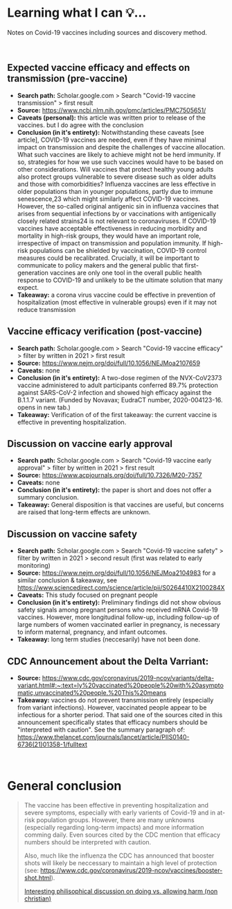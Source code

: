 # Learning what I can 💡...
Notes on Covid-19 vaccines including sources and discovery method.

&nbsp;
## Expected vaccine efficacy and effects on transmission (pre-vaccine)
- **Search path:** Scholar.google.com > Search "Covid-19 vaccine transmission" > first result
- **Source:** https://www.ncbi.nlm.nih.gov/pmc/articles/PMC7505651/
- **Caveats (personal):** this article was written prior to release of the vaccines. but I do agree with the conclusion
- **Conclusion (in it's entirety):** Notwithstanding these caveats [see article], COVID-19 vaccines are needed, even if they have minimal impact on transmission and despite the challenges of vaccine allocation. What such vaccines are likely to achieve might not be herd immunity. If so, strategies for how we use such vaccines would have to be based on other considerations. Will vaccines that protect healthy young adults also protect groups vulnerable to severe disease such as older adults and those with comorbidities? Influenza vaccines are less effective in older populations than in younger populations, partly due to immune senescence,23 which might similarly affect COVID-19 vaccines. However, the so-called original antigenic sin in influenza vaccines that arises from sequential infections by or vaccinations with antigenically closely related strains24 is not relevant to coronaviruses. If COVID-19 vaccines have acceptable effectiveness in reducing morbidity and mortality in high-risk groups, they would have an important role, irrespective of impact on transmission and population immunity. If high-risk populations can be shielded by vaccination, COVID-19 control measures could be recalibrated. Crucially, it will be important to communicate to policy makers and the general public that first-generation vaccines are only one tool in the overall public health response to COVID-19 and unlikely to be the ultimate solution that many expect.
- **Takeaway:** a corona virus vaccine could be effective in prevention of hospitalization (most effective in vulnerable groups) even if it may not reduce transmission

## Vaccine efficacy verification (post-vaccine)
- **Search path:** Scholar.google.com > Search "Covid-19 vaccine efficacy" > filter by written in 2021 > first result
- **Source:** https://www.nejm.org/doi/full/10.1056/NEJMoa2107659
- **Caveats:** none
- **Conclusion (in it's entirety):** A two-dose regimen of the NVX-CoV2373 vaccine administered to adult participants conferred 89.7% protection against SARS-CoV-2 infection and showed high efficacy against the B.1.1.7 variant. (Funded by Novavax; EudraCT number, 2020-004123-16. opens in new tab.)
- **Takeaway:** Verification of of the first takeaway: the current vaccine is effective in preventing hospitalization. 

## Discussion on vaccine early approval
- **Search path:** Scholar.google.com > Search "Covid-19 vaccine early approval" > filter by written in 2021 > first result
- **Source:** https://www.acpjournals.org/doi/full/10.7326/M20-7357
- **Caveats:** none
- **Conclusion (in it's entirety):** the paper is short and does not offer a summary conclusion. 
- **Takeaway:** General disposition is that vaccines are useful, but concerns are raised that long-term effects are unknown.

## Discussion on vaccine safety
- **Search path:** Scholar.google.com > Search "Covid-19 vaccine safety" > filter by written in 2021 > second result (first was related to early monitoring)
- **Source:** https://www.nejm.org/doi/full/10.1056/NEJMoa2104983 for a similar conclusion & takeaway, see https://www.sciencedirect.com/science/article/pii/S0264410X2100284X
- **Caveats:** This study focused on pregnant people
- **Conclusion (in it's entirety):** Preliminary findings did not show obvious safety signals among pregnant persons who received mRNA Covid-19 vaccines. However, more longitudinal follow-up, including follow-up of large numbers of women vaccinated earlier in pregnancy, is necessary to inform maternal, pregnancy, and infant outcomes.
- **Takeaway:** long term studies (neccesarily) have not been done.

## CDC Announcement about the Delta Varriant:
- **Source:** https://www.cdc.gov/coronavirus/2019-ncov/variants/delta-variant.html#:~:text=ly%20vaccinated%20people%20with%20asymptomatic,unvaccinated%20people.%20This%20means
- **Takeaway:** vaccines do not prevent transmission entirely (especially from variant infections). However, vaccinated people appear to be infectious for a shorter period. That said one of the sources cited in this announcement specifically states that efficacy numbers should be "interpreted with caution". See the summary paragraph of: https://www.thelancet.com/journals/lancet/article/PIIS0140-6736(21)01358-1/fulltext

&nbsp;
# General conclusion
> The vaccine has been effective in preventing hospitalization and severe symptoms, especially with early varients of Covid-19 and in at-risk population groups. However, there are many unknowns (especially regarding long-term impacts) and more information comming daily. Even sources cited by the CDC mention that efficacy numbers should be interpreted with caution.
> 
> Also, much like the influenza the CDC has announced that booster shots will likely be neccessary to maintain a high level of protection (see: https://www.cdc.gov/coronavirus/2019-ncov/vaccines/booster-shot.html).
> 
> [Interesting philisophical discussion on doing vs. allowing harm (non christian)](https://plato.stanford.edu/entries/doing-allowing/)
